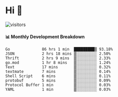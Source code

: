 # Hi 👋
 
![visitors](https://visitor-badge.glitch.me/badge?page_id=sorcererxw.sorcererx)

#### 📊 Monthly Development Breakdown

<!--START_SECTION:waka-->
```text
Go              86 hrs 1 min  █████████▒ 93.18%
JSON            2 hrs 18 mins ▒░░░░░░░░░ 2.50%
Thrift          2 hrs 9 mins  ▒░░░░░░░░░ 2.33%
go.mod          1 hr 8 mins   ▒░░░░░░░░░ 1.24%
Text            17 mins       ▒░░░░░░░░░ 0.32%
textmate        7 mins        ▒░░░░░░░░░ 0.14%
Shell Script    6 mins        ▒░░░░░░░░░ 0.11%
protobuf        5 mins        ▒░░░░░░░░░ 0.09%
Protocol Buffer 1 min         ▒░░░░░░░░░ 0.03%
YAML            1 min         ▒░░░░░░░░░ 0.03%
```
<!--END_SECTION:waka-->
